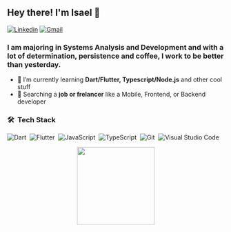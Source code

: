 <h2 align="left">  Hey there! I'm Isael 👋 </h2>

[![Linkedin](https://img.shields.io/badge/linkedin-%230077B5.svg?&style=for-the-badge&logo=linkedin&logoColor=white)](https://www.linkedin.com/in/isaeljunior98)
[![Gmail](https://img.shields.io/badge/Gmail-D14836?style=for-the-badge&logo=gmail&logoColor=white)](mailto:isael.ijj@gmail.com)

### I am majoring in Systems Analysis and Development and with a lot of determination, persistence and coffee, I work to be better than yesterday.    
 
- 🌱 I’m currently learning **Dart/Flutter, Typescript/Node.js** and other cool stuff
- 🔭 Searching a **job or frelancer** like a Mobile, Frontend, or Backend developer


### 🛠 &nbsp;Tech Stack

![Dart](https://img.shields.io/badge/-Dart-05122A?style=for-the-badge&logo=dart&logoColor=33A6E8)&nbsp;
![Flutter](https://img.shields.io/badge/-Flutter-05122A?style=for-the-badge&logo=flutter&logoColor=33A6E8)&nbsp; 
![JavaScript](https://img.shields.io/badge/-JavaScript-05122A?style=for-the-badge&logo=javascript)&nbsp; 
![TypeScript](https://img.shields.io/badge/-TypeScript-05122A?style=for-the-badge&logo=typescript)&nbsp;
![Git](https://img.shields.io/badge/-Git-05122A?style=for-the-badge&logo=git)&nbsp;
![Visual Studio Code](https://img.shields.io/badge/-Visual%20Studio%20Code-05122A?style=for-the-badge&logo=visual-studio-code&logoColor=007ACC)&nbsp;


<p align="center">
<a href="https://github.com/isaelEPJ">
  <img height="180em" src="https://github-readme-stats-eight-theta.vercel.app/api?username=isaelEPJ&show_icons=true&theme=algolia&include_all_commits=true&count_private=true&hide=contribs"/>
</a>
</p>
